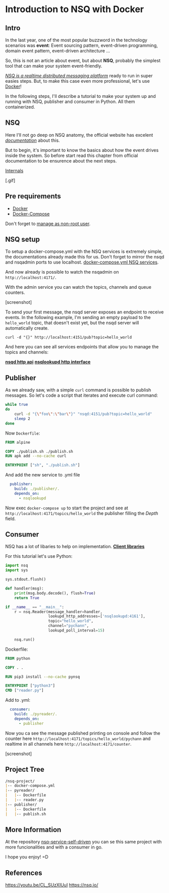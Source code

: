 # Introduction to NSQ with Docker

## Intro

In the last year, one of the most popular buzzword in the technology scenarios was **event**: Event sourcing pattern, event-driven programming, domain event pattern, event-driven architecture …

So, this is not an article about event, but about **NSQ**, probably the simplest tool that can make your system event-friendly.

[_NSQ is a realtime distributed messaging platform_](https://nsq.io/) ready to run in super easies steps. But, to make this case even more professional, let's use [Docker](https://www.docker.com/)!

In the following steps, I'll describe a tutorial to make your system up and running with NSQ, publisher and consumer in Python. All them containerized.

## NSQ

Here I'll not go deep on NSQ anatomy, the official website has excelent [_documentation_](https://nsq.io/) about this.

But to begin, it's important to know the basics about how the event drives inside the system.
So before start read this chapter from official documentation to be ensurence about the next steps.

[Internals](https://nsq.io/overview/internals.html#internals)

[.gif]

## Pre requirements

- [Docker](https://docs.docker.com/engine/install/)
- [Docker-Compose](https://docs.docker.com/compose/install/)

Don't forget to [manage as non-root user](https://docs.docker.com/engine/install/linux-postinstall/#manage-docker-as-a-non-root-user).

## NSQ setup

To setup a docker-compose.yml with the NSQ services is extremely simple, the documentations already made this for us.
Don't forget to mirror the nsqd and nsqadmin ports to use localhost.
[docker-compose.yml NSQ services](https://nsq.io/deployment/docker.html#using-docker-compose).

And now already is possible to watch the nsqadmin on `http://localhost:4171/`.

With the admin service you can watch the topics, channels and queue counters.

[screenshot]

To send your first message, the nsqd server exposes an endpoint to receive events. In the following example, I'm sending an empty payload to the `hello_world` topic, that doesn't exist yet, but the nsqd server will automatically create.

`curl -d "{}" http://localhost:4151/pub?topic=hello_world`

And here you can see all services endpoints that allow you to manage the topics and channels:

**[nsqd http api](https://nsq.io/components/nsqd.html#http-api)**
**[nsqlookupd http interface](https://nsq.io/components/nsqlookupd.html#http-interface)**

## Publisher

As we already saw, with a simple `curl` command is possible to publish messages.
So let's code a script that iterates and execute curl command:

```sh
while true
do
    curl -d "{\"foo\":\"bar\"}" "nsqd:4151/pub?topic=hello_world"
    sleep 2
done
```

Now `Dockerfile`:

```Dockerfile
FROM alpine

COPY ./publish.sh ./publish.sh
RUN apk add --no-cache curl

ENTRYPOINT ["sh", "./publish.sh"]
```

And add the new service to .yml file

```yml
  publisher:
    build: ./publisher/.
    depends_on:
      - nsqlookupd
```

Now exec `docker-compose up` to start the project and see at `http://localhost:4171/topics/hello_world` the publisher filling the _Depth_ field.

## Consumer

NSQ has a lot of libaries to help on implementation.
**[Client libraries](https://nsq.io/clients/client_libraries.html#client-libraries)**

For this tutorial let's use Python:

```py
import nsq
import sys

sys.stdout.flush()

def handler(msg):
    print(msg.body.decode(), flush=True)
    return True

if __name__ == "__main__":
    r = nsq.Reader(message_handler=handler,
                   lookupd_http_addresses=['nsqlookupd:4161'],
                   topic="hello_world",
                   channel="pychann",
                   lookupd_poll_interval=15)

    nsq.run()
```

Dockerfile:

```Dockerfile
FROM python

COPY . .

RUN pip3 install --no-cache pynsq

ENTRYPOINT ["python3"]
CMD ["reader.py"]
```

Add to .yml:

```yml
  consumer:
    build: ./pyreader/.
    depends_on:
      - publisher
```

Now you ca see the message published printing on console and follow the counter here `http://localhost:4171/topics/hello_world/pychann` and realtime in all channels here `http://localhost:4171/counter`.

[screenshot]

## Project Tree

```md
/nsq-project/
|-- docker-compose.yml
|-- pyreader/
|   |-- Dockerfile
|   |-- reader.py
|-- publisher/
|   |-- Dockerfile
|   |-- publish.sh
```

## More Information

At the repository [nsq-service-self-driven](https://github.com/victorabarros/nsq-service-self-driven) you can se this same project with more funcionalities and with a consumer in go.

I hope you enjoy! =D

## References

https://youtu.be/CL_SUzXIUuI
https://nsq.io/
